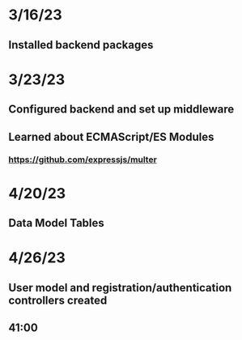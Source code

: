 # 3/16/23
## Installed backend packages

# 3/23/23
## Configured backend and set up middleware
## Learned about ECMAScript/ES Modules
### https://github.com/expressjs/multer

# 4/20/23
## Data Model Tables

# 4/26/23
## User model and registration/authentication controllers created
## 41:00
